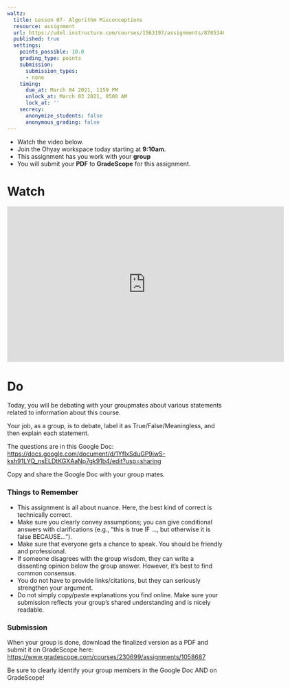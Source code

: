 ```yaml
---
waltz:
  title: Lesson 07- Algorithm Misconceptions
  resource: assignment
  url: https://udel.instructure.com/courses/1563197/assignments/8785346
  published: true
  settings:
    points_possible: 10.0
    grading_type: points
    submission:
      submission_types:
      - none
    timing:
      due_at: March 04 2021, 1159 PM
      unlock_at: March 03 2021, 0500 AM
      lock_at: ''
    secrecy:
      anonymize_students: false
      anonymous_grading: false
---
```


<div class="alert alert-info -waltz-literal">
  <ul>
    <li>Watch the video below.</li>
    <li>Join the Ohyay workspace today starting at <strong>9:10am</strong>.</li>
    <li>This assignment has you work with your <strong>group</strong></li>
    <li>You will submit your <strong>PDF</strong> to <strong>GradeScope</strong> for this assignment.</li>
  </ul>
</div>

# Watch

<iframe width="644" height="362" src="https://www.youtube.com/embed/d3br8HFH9Fo" frameborder="0" allow="accelerometer; autoplay; clipboard-write; encrypted-media; gyroscope; picture-in-picture" allowfullscreen></iframe>

# Do

Today, you will be debating with your groupmates about various statements related to information about this course.

Your job, as a group, is to debate, label it as True/False/Meaningless, and then explain each statement.

The questions are in this Google Doc: <https://docs.google.com/document/d/1YfIxSduGP9iwS-ksh91LYQ_nsELDtKGXAaNp7gk91b4/edit?usp=sharing>

Copy and share the Google Doc with your group mates.

### Things to Remember

* This assignment is all about nuance. Here, the best kind of correct is technically correct.
* Make sure you clearly convey assumptions; you can give conditional answers with clarifications (e.g., “this is true IF …, but otherwise it is false BECAUSE...”).
* Make sure that everyone gets a chance to speak. You should be friendly and professional.
* If someone disagrees with the group wisdom, they can write a dissenting opinion below the group answer. However, it’s best to find common consensus.
* You do not have to provide links/citations, but they can seriously strengthen your argument.
* Do not simply copy/paste explanations you find online. Make sure your submission reflects your group’s shared understanding and is nicely readable.

### Submission

When your group is done, download the finalized version as a PDF and submit it on GradeScope here: <https://www.gradescope.com/courses/230699/assignments/1058687>

Be sure to clearly identify your group members in the Google Doc AND on GradeScope!